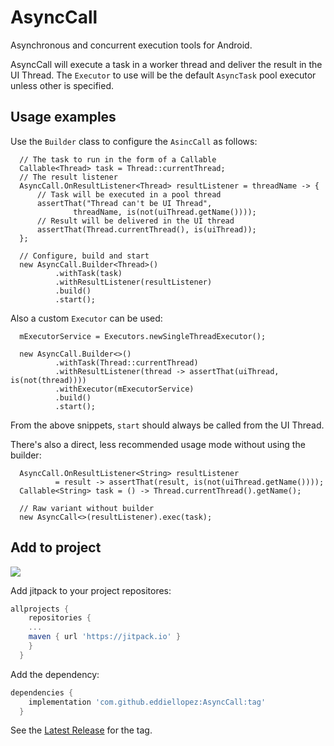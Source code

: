 # AsyncCall
Asynchronous and concurrent execution tools for Android.  

AsyncCall will execute a task in a worker thread and deliver the result in the UI Thread. The `Executor` to use will be the default  `AsyncTask` pool executor unless other is specified.

## Usage examples

Use the `Builder` class to configure the `AsincCall` as follows:
```
  // The task to run in the form of a Callable
  Callable<Thread> task = Thread::currentThread;
  // The result listener
  AsyncCall.OnResultListener<Thread> resultListener = threadName -> {
      // Task will be executed in a pool thread
      assertThat("Thread can't be UI Thread",
              threadName, is(not(uiThread.getName())));
      // Result will be delivered in the UI thread
      assertThat(Thread.currentThread(), is(uiThread));
  };
  
  // Configure, build and start
  new AsyncCall.Builder<Thread>()
          .withTask(task)
          .withResultListener(resultListener)
          .build()
          .start();
```
Also a custom `Executor` can be used:
```
  mExecutorService = Executors.newSingleThreadExecutor();

  new AsyncCall.Builder<>()
          .withTask(Thread::currentThread)
          .withResultListener(thread -> assertThat(uiThread, is(not(thread))))
          .withExecutor(mExecutorService)
          .build()
          .start();
```
From the above snippets, `start` should always be called from the UI Thread.  

There's also a direct, less recommended usage mode without using the builder:
```
  AsyncCall.OnResultListener<String> resultListener
          = result -> assertThat(result, is(not(uiThread.getName())));
  Callable<String> task = () -> Thread.currentThread().getName();

  // Raw variant without builder
  new AsyncCall<>(resultListener).exec(task);
```

## Add to project
[![](https://jitpack.io/v/eddiellopez/asynccall.svg)](https://jitpack.io/#eddiellopez/asynccall)

Add jitpack to your project repositores:
```gradle
allprojects {
    repositories {
    ...
    maven { url 'https://jitpack.io' }
    }
  }
```
Add the dependency:
```gradle
dependencies {
    implementation 'com.github.eddiellopez:AsyncCall:tag'
  }
```
See the [Latest Release](https://github.com/eddiellopez/AsyncCall/releases/latest) for the tag.

